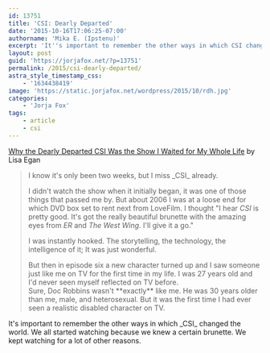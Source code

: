 ```yaml
---
id: 13751
title: 'CSI: Dearly Departed'
date: '2015-10-16T17:06:25-07:00'
authorname: 'Mika E. (Ipstenu)'
excerpt: 'It''s important to remember the other ways in which CSI changed the world.'
layout: post
guid: 'https://jorjafox.net/?p=13751'
permalink: /2015/csi-dearly-departed/
astra_style_timestamp_css:
    - '1634438419'
image: 'https://static.jorjafox.net/wordpress/2015/10/rdh.jpg'
categories:
    - 'Jorja Fox'
tags:
    - article
    - csi
---
```


<a href="http://www.huffingtonpost.co.uk/lisa-egan/csi-show_b_8307652.html">Why the Dearly Departed CSI Was the Show I Waited for My Whole Life</a> by Lisa Egan
<blockquote>I know it's only been two weeks, but I miss _CSI_ already.

I didn't watch the show when it initially began, it was one of those things that passed me by. But about 2006 I was at a loose end for which DVD box set to rent next from LoveFilm. I thought "I hear _CSI_ is pretty good. It's got the really beautiful brunette with the amazing eyes from _ER_ and _The West Wing_. I'll give it a go."

I was instantly hooked. The storytelling, the technology, the intelligence of it; It was just wonderful.
<div id="modulous_mid_article" class="ad_spot">But then in episode six a new character turned up and I saw someone just like me on TV for the first time in my life. I was 27 years old and I'd never seen myself reflected on TV before.</div>
Sure, Doc Robbins wasn't **exactly** like me. He was 30 years older than me, male, and heterosexual. But it was the first time I had ever seen a realistic disabled character on TV.</blockquote>
It's important to remember the other ways in which _CSI_ changed the world. We all started watching because we knew a certain brunette. We kept watching for a lot of other reasons.
